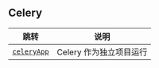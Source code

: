 ## Celery

| 跳转 | 说明 |
| --- | --- |
| [`celeryApp`](https://github.com/PokeyBoa/python-scripts/tree/master/modules/celery/celeryApp) | Celery 作为独立项目运行 |

